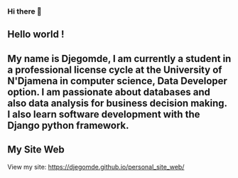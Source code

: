 ### Hi there 👋
## Hello world !
## My name is Djegomde, I am currently a student in a professional license cycle at the University of N'Djamena in computer science, Data Developer option. I am passionate about databases and also data analysis for business decision making. I also learn software development with the Django python framework.

## My Site Web
 View my site: https://djegomde.github.io/personal_site_web/
<!--
**Djegomde/Djegomde** is a ✨ _special_ ✨ repository because its `README.md` (this file) appears on your GitHub profile.

Here are some ideas to get you started:

- 🔭 I’m currently working on ...
- 🌱 I’m currently learning ...
- 👯 I’m looking to collaborate on ...
- 🤔 I’m looking for help with ...
- 💬 Ask me about ...
- 📫 How to reach me: ...
- 😄 Pronouns: ...
- ⚡ Fun fact: ...
-->
